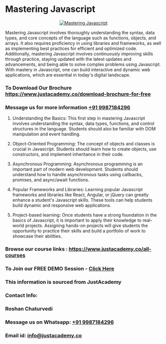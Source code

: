 # Mastering Javascript

<p align="center">
  <a href="https://justacademy.co/course-detail/javascript-training">
    <img src="https://justacademy.co/storage2/course_image/1676636853_course_image.webp" alt="Mastering Javascript">
  </a>
</p>


Mastering Javascript involves thoroughly understanding the syntax, data types, and core concepts of the language such as functions, objects, and arrays. It also requires proficiency in using libraries and frameworks, as well as implementing best practices for efficient and optimized code. Additionally, mastering Javascript involves continuously improving skills through practice, staying updated with the latest updates and advancements, and being able to solve complex problems using Javascript. With mastery in Javascript, one can build interactive and dynamic web applications, which are essential in today's digital landscape.
### To Download Our Brochure https://www.justacademy.co/download-brochure-for-free
### Message us for more information [+91 9987184296](https://api.whatsapp.com/send?phone=919987184296)
1) Understanding the Basics: This first step in mastering Javascript involves understanding the syntax, data types, functions, and control structures in the language. Students should also be familiar with DOM manipulation and event handling.

2) Object-Oriented Programming: The concept of objects and classes is crucial in Javascript. Students should learn how to create objects, use constructors, and implement inheritance in their code.

3) Asynchronous Programming: Asynchronous programming is an important part of modern web development. Students should understand how to handle asynchronous tasks using callbacks, promises, and async/await functions.

4) Popular Frameworks and Libraries: Learning popular Javascript frameworks and libraries like React, Angular, or jQuery can greatly enhance a student's Javascript skills. These tools can help students build dynamic and responsive web applications.

5) Project-based learning: Once students have a strong foundation in the basics of Javascript, it is important to apply their knowledge to real-world projects. Assigning hands-on projects will give students the opportunity to practice their skills and build a portfolio of work to showcase their abilities.

### Browse our course links : https://www.justacademy.co/all-courses 
### To Join our FREE DEMO Session - [Click Here](https://www.justacademy.co/register-for-course-demo)


### This information is sourced from JustAcademy
### Contact Info:
### Roshan Chaturvedi
### Message us on Whatsapp: [+91 9987184296](https://api.whatsapp.com/send?phone=919987184296)
### Email id: [info@justacademy.co](mailto:info@justacademy.co)
                    